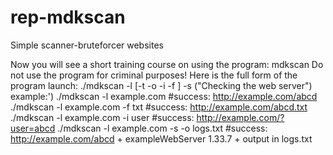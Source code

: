 # rep-mdkscan
Simple scanner-bruteforcer websites

Now you will see a short training course on using the program: mdkscan
Do not use the program for criminal purposes!
Here is the full form of the program launch:
./mdkscan -l <link> [-t <task per second> -o <file for logs> -i <injection> -f <format>] -s ("Checking the web server")
example:')
./mdkscan -l example.com #success: http://example.com/abcd
./mdkscan -l example.com -f txt #success: http://example.com/abcd.txt
./mdkscan -l example.com -i user #success: http://example.com/?user=abcd
./mdkscan -l example.com -s -o logs.txt #success: http://example.com/abcd + exampleWebServer 1.33.7 + output in logs.txt
